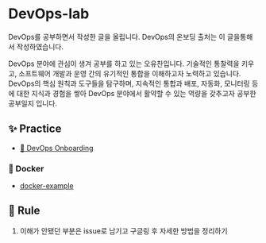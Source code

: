 # DevOps-lab

DevOps를 공부하면서 작성한 글을 올립니다. DevOps의 온보딩 출처는 이 글을통해서 작성하였습니다.

DevOps 분야에 관심이 생겨 공부를 하고 있는 오유찬입니다. 기술적인 통찰력을 키우고, 소프트웨어 개발과 운영 간의 유기적인 통합을 이해하고자 노력하고 있습니다.
DevOps의 핵심 원칙과 도구들을 탐구하며, 지속적인 통합과 배포, 자동화, 모니터링 등에 대한 지식과 경험을 쌓아 DevOps 분야에서 활약할 수 있는 역량을 갖추고자 공부한 공부일지 입니다.

## ✨ Practice

- <a href="https://github.com/ohyuchan123/Para_TIL/tree/master/Resource/DevOps#-devops%EC%97%90-%EA%B4%80%ED%95%9C-%EA%B8%80%EC%9D%84-%EC%9E%91%EC%84%B1%ED%95%98%EC%97%AC-%EC%98%AC%EB%A6%BD%EB%8B%88%EB%8B%A4">🚀 DevOps Onboarding</a>

### 🐳 Docker

- <a href="https://github.com/ohyuchan123/DevOps-lab/tree/main/Docker/docker-example#-docker-example">docker-example</a>

## 📝 Rule

1. 이해가 안됐던 부분은 issue로 남기고 구글링 후 자세한 방법을 정리하기

